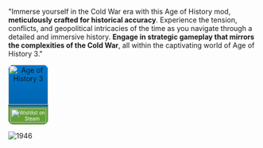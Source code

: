"Immerse yourself in the Cold War era with this Age of History mod, **meticulously crafted for historical accuracy**.
Experience the tension, conflicts, and geopolitical intricacies of the time as you navigate through a detailed and immersive history. 
**Engage in strategic gameplay that mirrors the complexities of the Cold War**, all within the captivating world of Age of History 3."



<div align="center" style="width: 80px; height: 120px; overflow: hidden; background: linear-gradient(to bottom, #0077cc, #005ba1); border-radius: 10px; position: relative;">
  <a href="https://store.steampowered.com/app/2772750/Age_of_History_3/" style="text-decoration: none; display: block; height: 100%;">
    <div style="width: 100%; height: 80px; overflow: hidden; border-top-left-radius: 10px; border-top-right-radius: 10px;">
      <img src="https://cdn.cloudflare.steamstatic.com/steam/apps/2772750/header.jpg?t=1706286405" alt="Age of History 3" style="width: 100%; height: 100%; object-fit: cover; border-bottom: 1px solid #fff; border-top-left-radius: 10px; border-top-right-radius: 10px;">
    </div>
    <div style="position: absolute; bottom: 0; right: 0; background: #63a136; border-bottom-left-radius: 10px; border-bottom-right-radius: 10px; padding: 4px; color: #fff; font-size: 10px;">
      <img src="https://img.shields.io/badge/Wishlist-Add%20to%20Wishlist-green?style=for-the-badge&logo=steam" alt="Wishlist on Steam" style="width: 100%;">
    </div>
  </a>
</div>


	










![1946](https://github.com/GDKAYKY/The-Iron-Curtain/assets/108950475/fff22ae5-e5a7-4ea5-904c-17553d66b7a4)
